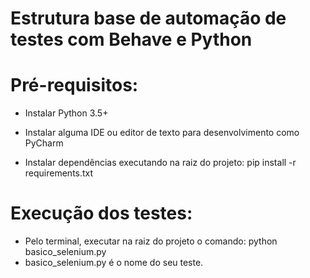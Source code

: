 # Estrutura base de automação de testes com Behave e Python

# Pré-requisitos:
- Instalar Python 3.5+

- Instalar alguma IDE ou editor de texto para desenvolvimento como PyCharm

- Instalar dependências executando na raiz do projeto: pip install -r requirements.txt

# Execução dos testes:

- Pelo terminal, executar na raiz do projeto o comando: python basico_selenium.py
- basico_selenium.py é o nome do seu teste.
